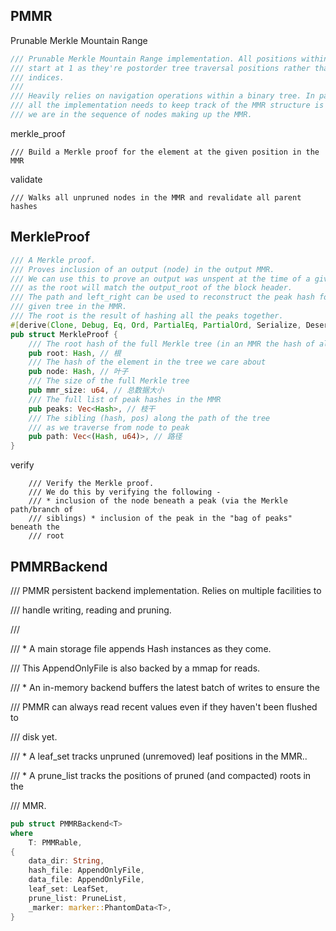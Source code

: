 ## PMMR

Prunable Merkle Mountain Range

```rust
/// Prunable Merkle Mountain Range implementation. All positions within the tree
/// start at 1 as they're postorder tree traversal positions rather than array
/// indices.
///
/// Heavily relies on navigation operations within a binary tree. In particular,
/// all the implementation needs to keep track of the MMR structure is how far
/// we are in the sequence of nodes making up the MMR.
```

merkle\_proof

```
/// Build a Merkle proof for the element at the given position in the MMR
```

validate

```
/// Walks all unpruned nodes in the MMR and revalidate all parent hashes
```



## MerkleProof

```rust
/// A Merkle proof.
/// Proves inclusion of an output (node) in the output MMR.
/// We can use this to prove an output was unspent at the time of a given block
/// as the root will match the output_root of the block header.
/// The path and left_right can be used to reconstruct the peak hash for a
/// given tree in the MMR.
/// The root is the result of hashing all the peaks together.
#[derive(Clone, Debug, Eq, Ord, PartialEq, PartialOrd, Serialize, Deserialize)]
pub struct MerkleProof {
    /// The root hash of the full Merkle tree (in an MMR the hash of all peaks)
    pub root: Hash, // 根
    /// The hash of the element in the tree we care about
    pub node: Hash, // 叶子
    /// The size of the full Merkle tree
    pub mmr_size: u64, // 总数据大小
    /// The full list of peak hashes in the MMR
    pub peaks: Vec<Hash>, // 枝干
    /// The sibling (hash, pos) along the path of the tree
    /// as we traverse from node to peak
    pub path: Vec<(Hash, u64)>, // 路径
}
```

verify

```
	/// Verify the Merkle proof.
	/// We do this by verifying the following -
	/// * inclusion of the node beneath a peak (via the Merkle path/branch of
	/// siblings) * inclusion of the peak in the "bag of peaks" beneath the
	/// root
```

## PMMRBackend

/// PMMR persistent backend implementation. Relies on multiple facilities to

/// handle writing, reading and pruning.

///

/// \* A main storage file appends Hash instances as they come.

/// This AppendOnlyFile is also backed by a mmap for reads.

/// \* An in-memory backend buffers the latest batch of writes to ensure the

/// PMMR can always read recent values even if they haven't been flushed to

/// disk yet.

/// \* A leaf\_set tracks unpruned \(unremoved\) leaf positions in the MMR..

/// \* A prune\_list tracks the positions of pruned \(and compacted\) roots in the

/// MMR.

```rust
pub struct PMMRBackend<T>
where
    T: PMMRable,
{
    data_dir: String,
    hash_file: AppendOnlyFile,
    data_file: AppendOnlyFile,
    leaf_set: LeafSet,
    prune_list: PruneList,
    _marker: marker::PhantomData<T>,
}
```



